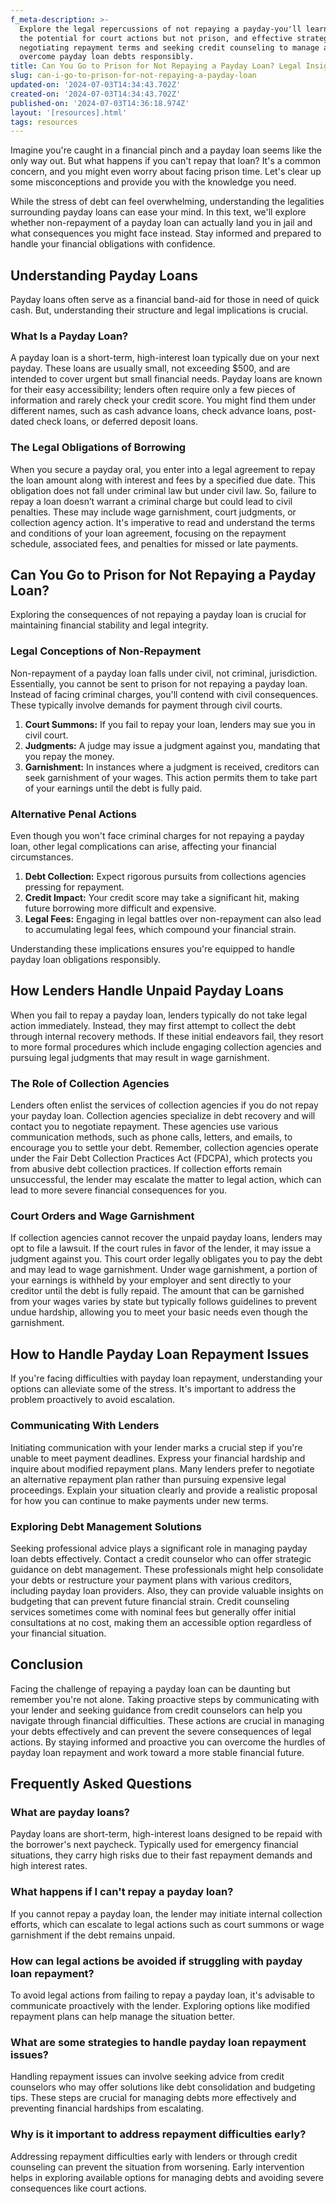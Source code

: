 ```yaml
---
f_meta-description: >-
  Explore the legal repercussions of not repaying a payday-you'll learn about
  the potential for court actions but not prison, and effective strategies like
  negotiating repayment terms and seeking credit counseling to manage and
  overcome payday loan debts responsibly.
title: Can You Go to Prison for Not Repaying a Payday Loan? Legal Insights
slug: can-i-go-to-prison-for-not-repaying-a-payday-loan
updated-on: '2024-07-03T14:34:43.702Z'
created-on: '2024-07-03T14:34:43.702Z'
published-on: '2024-07-03T14:36:18.974Z'
layout: '[resources].html'
tags: resources
---
```


Imagine you're caught in a financial pinch and a payday loan seems like the only way out. But what happens if you can't repay that loan? It's a common concern, and you might even worry about facing prison time. Let's clear up some misconceptions and provide you with the knowledge you need.

While the stress of debt can feel overwhelming, understanding the legalities surrounding payday loans can ease your mind. In this text, we'll explore whether non-repayment of a payday loan can actually land you in jail and what consequences you might face instead. Stay informed and prepared to handle your financial obligations with confidence.

Understanding Payday Loans
--------------------------

Payday loans often serve as a financial band-aid for those in need of quick cash. But, understanding their structure and legal implications is crucial.

### What Is a Payday Loan?

A payday loan is a short-term, high-interest loan typically due on your next payday. These loans are usually small, not exceeding $500, and are intended to cover urgent but small financial needs. Payday loans are known for their easy accessibility; lenders often require only a few pieces of information and rarely check your credit score. You might find them under different names, such as cash advance loans, check advance loans, post-dated check loans, or deferred deposit loans.

### The Legal Obligations of Borrowing

When you secure a payday oral, you enter into a legal agreement to repay the loan amount along with interest and fees by a specified due date. This obligation does not fall under criminal law but under civil law. So, failure to repay a loan doesn’t warrant a criminal charge but could lead to civil penalties. These may include wage garnishment, court judgments, or collection agency action. It's imperative to read and understand the terms and conditions of your loan agreement, focusing on the repayment schedule, associated fees, and penalties for missed or late payments.

Can You Go to Prison for Not Repaying a Payday Loan?
----------------------------------------------------

Exploring the consequences of not repaying a payday loan is crucial for maintaining financial stability and legal integrity.

### Legal Conceptions of Non-Repayment

Non-repayment of a payday loan falls under civil, not criminal, jurisdiction. Essentially, you cannot be sent to prison for not repaying a payday loan. Instead of facing criminal charges, you'll contend with civil consequences. These typically involve demands for payment through civil courts.

1.  **Court Summons:** If you fail to repay your loan, lenders may sue you in civil court.
2.  **Judgments:** A judge may issue a judgment against you, mandating that you repay the money.
3.  **Garnishment:** In instances where a judgment is received, creditors can seek garnishment of your wages. This action permits them to take part of your earnings until the debt is fully paid.

### Alternative Penal Actions

Even though you won't face criminal charges for not repaying a payday loan, other legal complications can arise, affecting your financial circumstances.

1.  **Debt Collection:** Expect rigorous pursuits from collections agencies pressing for repayment.
2.  **Credit Impact:** Your credit score may take a significant hit, making future borrowing more difficult and expensive.
3.  **Legal Fees:** Engaging in legal battles over non-repayment can also lead to accumulating legal fees, which compound your financial strain.

Understanding these implications ensures you're equipped to handle payday loan obligations responsibly.

How Lenders Handle Unpaid Payday Loans
--------------------------------------

When you fail to repay a payday loan, lenders typically do not take legal action immediately. Instead, they may first attempt to collect the debt through internal recovery methods. If these initial endeavors fail, they resort to more formal procedures which include engaging collection agencies and pursuing legal judgments that may result in wage garnishment.

### The Role of Collection Agencies

Lenders often enlist the services of collection agencies if you do not repay your payday loan. Collection agencies specialize in debt recovery and will contact you to negotiate repayment. These agencies use various communication methods, such as phone calls, letters, and emails, to encourage you to settle your debt. Remember, collection agencies operate under the Fair Debt Collection Practices Act (FDCPA), which protects you from abusive debt collection practices. If collection efforts remain unsuccessful, the lender may escalate the matter to legal action, which can lead to more severe financial consequences for you.

### Court Orders and Wage Garnishment

If collection agencies cannot recover the unpaid payday loans, lenders may opt to file a lawsuit. If the court rules in favor of the lender, it may issue a judgment against you. This court order legally obligates you to pay the debt and may lead to wage garnishment. Under wage garnishment, a portion of your earnings is withheld by your employer and sent directly to your creditor until the debt is fully repaid. The amount that can be garnished from your wages varies by state but typically follows guidelines to prevent undue hardship, allowing you to meet your basic needs even though the garnishment.

How to Handle Payday Loan Repayment Issues
------------------------------------------

If you're facing difficulties with payday loan repayment, understanding your options can alleviate some of the stress. It's important to address the problem proactively to avoid escalation.

### Communicating With Lenders

Initiating communication with your lender marks a crucial step if you're unable to meet payment deadlines. Express your financial hardship and inquire about modified repayment plans. Many lenders prefer to negotiate an alternative repayment plan rather than pursuing expensive legal proceedings. Explain your situation clearly and provide a realistic proposal for how you can continue to make payments under new terms.

### Exploring Debt Management Solutions

Seeking professional advice plays a significant role in managing payday loan debts effectively. Contact a credit counselor who can offer strategic guidance on debt management. These professionals might help consolidate your debts or restructure your payment plans with various creditors, including payday loan providers. Also, they can provide valuable insights on budgeting that can prevent future financial strain. Credit counseling services sometimes come with nominal fees but generally offer initial consultations at no cost, making them an accessible option regardless of your financial situation.

Conclusion
----------

Facing the challenge of repaying a payday loan can be daunting but remember you're not alone. Taking proactive steps by communicating with your lender and seeking guidance from credit counselors can help you navigate through financial difficulties. These actions are crucial in managing your debts effectively and can prevent the severe consequences of legal actions. By staying informed and proactive you can overcome the hurdles of payday loan repayment and work toward a more stable financial future.

Frequently Asked Questions
--------------------------

### What are payday loans?

Payday loans are short-term, high-interest loans designed to be repaid with the borrower's next paycheck. Typically used for emergency financial situations, they carry high risks due to their fast repayment demands and high interest rates.

### What happens if I can't repay a payday loan?

If you cannot repay a payday loan, the lender may initiate internal collection efforts, which can escalate to legal actions such as court summons or wage garnishment if the debt remains unpaid.

### How can legal actions be avoided if struggling with payday loan repayment?

To avoid legal actions from failing to repay a payday loan, it's advisable to communicate proactively with the lender. Exploring options like modified repayment plans can help manage the situation better.

### What are some strategies to handle payday loan repayment issues?

Handling repayment issues can involve seeking advice from credit counselors who may offer solutions like debt consolidation and budgeting tips. These steps are crucial for managing debts more effectively and preventing financial hardships from escalating.

### Why is it important to address repayment difficulties early?

Addressing repayment difficulties early with lenders or through credit counseling can prevent the situation from worsening. Early intervention helps in exploring available options for managing debts and avoiding severe consequences like court actions.
